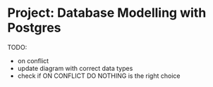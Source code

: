 # Project: Database Modelling with Postgres
TODO:
- on conflict
- update diagram with correct data types
- check if ON CONFLICT DO NOTHING is the right choice